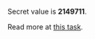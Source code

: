 
<html>
    <head>
        <title>Basics of HTML demo</title>
    </head>
    <body>
        <p>Secret value is <b>2149711</b>.</p>
        <p>Read more at
            <a href="http://www.codeabbey.com/index/task_view/basics-of-html">this task</a>.
        </p>
    </body>
</html>
